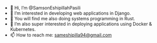 - 👋 Hi, I’m @SamsonEshipillahPasili
- 👀 I’m interested in developing web applications in Django.
- 👀 You will find me also doing systems programming in Rust.
- 🌱 I’m also super interested in deploying applications using Docker & Kubernetes.
- 📫 How to reach me: sameshipilla94@gmail.com

<!---
SamsonEshipillahPasili/SamsonEshipillahPasili is a ✨ special ✨ repository because its `README.md` (this file) appears on your GitHub profile.
You can click the Preview link to take a look at your changes.
--->
